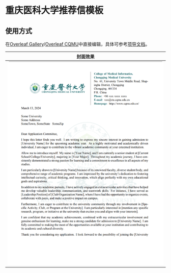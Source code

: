 # 重庆医科大学推荐信模板
## 使用方式

在[Overleaf Gallery](https://cn.overleaf.com/)/[Overleaf CQMU](http://latex.cqmu.edu.cn/)中直接编辑，具体可参考[项导文档](https://docs.pguide.studio/public-service/overleaf/)。


|  封面效果 |
|:---:|
| ![](https://github.com/CQMUtug/recommendation-letter/blob/main/img/front.png) |
